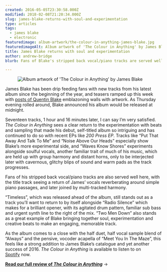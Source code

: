 ```yaml
---
created: 2016-05-05T23:30:58.000Z
modified: 2018-02-08T21:20:34.000Z
slug: james-blake-returns-with-soul-and-experimentation
type: articles
tags:
  - james blake
  - electronic
featuredimage: album-artwork/the-colour-in-anything-james-blake.jpg
featuredimageAlt: Album artwork of 'The Colour in Anything' by James Blake
title: James Blake returns with soul and experimentation
author: andrew-bridge
blurb: Fans of Blake's stripped back vocal/piano tracks are served well here, with the title track a particular highlight.

---
```


<figure class="wide">
  <img src="album-artwork/the-colour-in-anything-james-blake.jpg" alt="Album artwork of 'The Colour in Anything' by James Blake" />
  <figcaption></figcaption>
</figure>

James Blake has been drip feeding fans with new tracks from his latest album since the beginning of the year, and teasers ramped up this week with [posts of Quentin Blake](https://www.instagram.com/p/BEvxJDQyMyO/) emblazoning walls with artwork. As Thursday evening rolled around, Blake announced his album would be released at midnight.

Seventeen tracks, 1 hour and 16 minutes later, I can say I’m very satisfied. *The Colour in Anything* sees a clear return to the experimentation with beats and sampling that made his debut, self-titled album so intriguing and has continued to do so with recent EPs like *200 Press EP*. Tracks like “Put That Away And Talk To Me” and “Noise Above Our Heads” especially show Blake’s more experimental side, and “Waves Know Shores” experiments alongside soulful vocals, another familiar trait of much of his music, which are held up with group harmony and distant horns, only to be interjected later with cavernous, glitchy blips of sound and warm pads as the track progresses.

Fans of his stripped back vocal/piano tracks are also served well here, with the title track seeing a return of James’ vocals reverberating around simple piano passages, and later joined by multi-tracked harmony.

“Timeless”, which was released ahead of the album, still stands out as a track you’ll want to return to by itself alongside “Radio Silence” which makes for a brilliant opener, with its agitated drum pattern, familiar sub bass and urgent synth line to the right of the mix. “Two Men Down” also stands as a great example of Blake bringing together soul, experimentation and creative beats to make an engaging, memorable track.

As the album comes to a close with the half duet, half vocal sample blend of “Always” and the pensive, vocoder acapella of “Meet You In The Maze”, this feels like a strong addition to James Blake’s catalogue and yet another success of 2016. *The Colour in Anything* is available to listen to on [Spotify](https://open.spotify.com/album/3W6y9r01OraL2mcoySQW9v) now.

[**Read our full review of _The Colour in Anything_**](/reviews/james-blake-the-colour-in-anything/) →